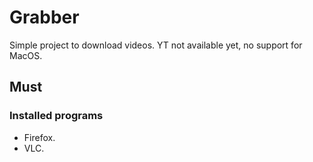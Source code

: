 # Grabber

Simple project to download videos. YT not available yet, no support for MacOS.

## Must

### Installed programs
 - Firefox.
 - VLC.
